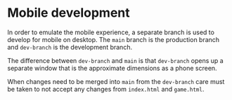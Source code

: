 # Mobile development
In order to emulate the mobile experience, a separate branch is used to develop for mobile on desktop. The `main` branch is the production branch and `dev-branch` is the development branch.

The difference between `dev-branch` and `main` is that `dev-branch` opens up a separate window that is the approximate dimensions as a phone screen.

When changes need to be merged into `main` from the `dev-branch` care must be taken to not accept any changes from `index.html` and `game.html`.